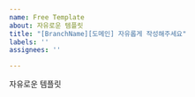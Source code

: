```yaml
---
name: Free Template
about: 자유로운 템플릿
title: "[BranchName][도메인] 자유롭게 작성해주세요"
labels: ''
assignees: ''

---
```


자유로운 템플릿

